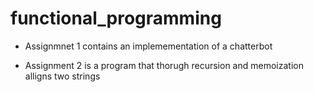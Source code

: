 # functional_programming

- Assignmnet 1 contains an implemementation of a chatterbot

- Assignment 2 is a program that thorugh recursion and memoization alligns two strings
